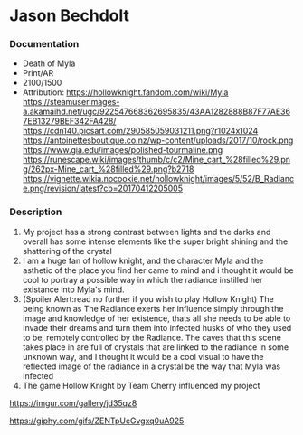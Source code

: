 # Jason Bechdolt   

### Documentation
* Death of Myla
* Print/AR
* 2100/1500
* Attribution: https://hollowknight.fandom.com/wiki/Myla   https://steamuserimages-a.akamaihd.net/ugc/922547668362695835/43AA1282888B87F77AE367EB13279BEF342FA428/   https://cdn140.picsart.com/290585059031211.png?r1024x1024  https://antoinettesboutique.co.nz/wp-content/uploads/2017/10/rock.png     https://www.gia.edu/images/polished-tourmaline.png    https://runescape.wiki/images/thumb/c/c2/Mine_cart_%28filled%29.png/262px-Mine_cart_%28filled%29.png?b2718     https://vignette.wikia.nocookie.net/hollowknight/images/5/52/B_Radiance.png/revision/latest?cb=20170412205005

### Description
1. My project has a strong contrast between lights and the darks and overall has some intense elements like the super bright shining and the shattering of the crystal
2. I am a huge fan of hollow knight, and the character Myla and the asthetic of the place you find her came to mind and i thought it would be cool to portray a possible way in which the radiance instilled her existance into Myla's mind.
3. (Spoiler Alert:read no further if you wish to play Hollow Knight) The being known as The Radiance exerts her influence simply through the image and knowledge of her existence, thats all she needs to be able to invade their dreams and turn them into infected husks of who they used to be, remotely controlled by the Radiance. The caves that this scene takes place in are full of crystals that are linked to the radiance in some unknown way, and I thought it would be a cool visual to have the reflected image of the radiance in a crystal be the way that Myla was infected
4. The game Hollow Knight by Team Cherry influenced my project

https://imgur.com/gallery/jd35qz8

https://giphy.com/gifs/ZENTpUeGvgxq0uA925
